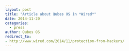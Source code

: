 ```yaml
---
layout: post
title: "Article about Qubes OS in *Wired*"
date: 2014-11-20
categories:
  - press
author: Qubes OS
redirect_to:
- http://www.wired.com/2014/11/protection-from-hackers/
---
```

